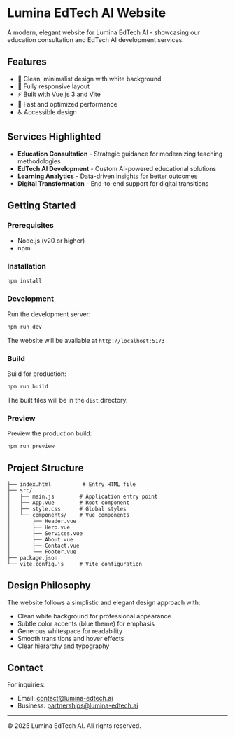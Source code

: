 # Lumina EdTech AI Website

A modern, elegant website for Lumina EdTech AI - showcasing our education consultation and EdTech AI development services.

## Features

- 🎨 Clean, minimalist design with white background
- 📱 Fully responsive layout
- ⚡ Built with Vue.js 3 and Vite
- 🚀 Fast and optimized performance
- ♿ Accessible design

## Services Highlighted

- **Education Consultation** - Strategic guidance for modernizing teaching methodologies
- **EdTech AI Development** - Custom AI-powered educational solutions
- **Learning Analytics** - Data-driven insights for better outcomes
- **Digital Transformation** - End-to-end support for digital transitions

## Getting Started

### Prerequisites

- Node.js (v20 or higher)
- npm

### Installation

```bash
npm install
```

### Development

Run the development server:

```bash
npm run dev
```

The website will be available at `http://localhost:5173`

### Build

Build for production:

```bash
npm run build
```

The built files will be in the `dist` directory.

### Preview

Preview the production build:

```bash
npm run preview
```

## Project Structure

```
├── index.html          # Entry HTML file
├── src/
│   ├── main.js        # Application entry point
│   ├── App.vue        # Root component
│   ├── style.css      # Global styles
│   └── components/    # Vue components
│       ├── Header.vue
│       ├── Hero.vue
│       ├── Services.vue
│       ├── About.vue
│       ├── Contact.vue
│       └── Footer.vue
├── package.json
└── vite.config.js     # Vite configuration
```

## Design Philosophy

The website follows a simplistic and elegant design approach with:

- Clean white background for professional appearance
- Subtle color accents (blue theme) for emphasis
- Generous whitespace for readability
- Smooth transitions and hover effects
- Clear hierarchy and typography

## Contact

For inquiries:
- Email: contact@lumina-edtech.ai
- Business: partnerships@lumina-edtech.ai

---

© 2025 Lumina EdTech AI. All rights reserved.